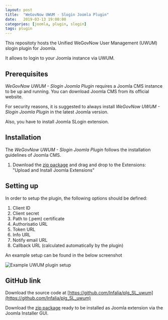 ```yaml
---
layout: post
title:  "WeGovNow UWUM - Slogin Joomla Plugin"
date:   2019-03-13 19:00:00
categories: [joomla, plugin, slogin]
tags: plugin
---
```

This repositoty hosts the Unified WeGovNow User Management (UWUM) slogin plugin for Joomla.

It allows to login to your Joomla instance via UWUM.

Prerequisites
----------------
*WeGovNow UWUM - Slogin Joomla Plugin* requires a Joomla CMS instance to be up and running. You can download Joomla CMS from its official website.

For security reasons, it is suggested to always install *WeGovNow UWUM - Slogin Joomla Plugin* in the latest Joomla version.

Also, you have to install Joomla SLogin extension.

Installation
----------------
The *WeGovNow UWUM - Slogin Joomla Plugin* follows the installation guidelines of Joomla CMS.

1) Download the [zip package](https://github.com/Infalia/plg_SL_uwum/archive/master.zip) and drag and drop to the Extensions: "Upload and Install Joomla Extensions"

Setting up
----------------
In order to setup the plugin, the following options should be defined:

1) Client ID
2) Client secret
3) Path to (.pem) certificate
4) Authorisatio URL
5) Token URL
6) Info URL
7) Notify email URL
8) Callback URL (calculated automatically by the plugin)

An example setup can be found in the below screenshot

![Example UWUM plugin setup](https://infalia.github.io/wegovnow/assets/images/uwum_slogin_settings.png)

GitHub link
----------------
Download the source code at [https://github.com/Infalia/plg_SL_uwum](https://github.com/Infalia/plg_SL_uwum)

Download the [zip package](https://github.com/Infalia/plg_SL_uwum/archive/master.zip) ready to be installed as Joomla extension via the Joomla Installer GUI.


